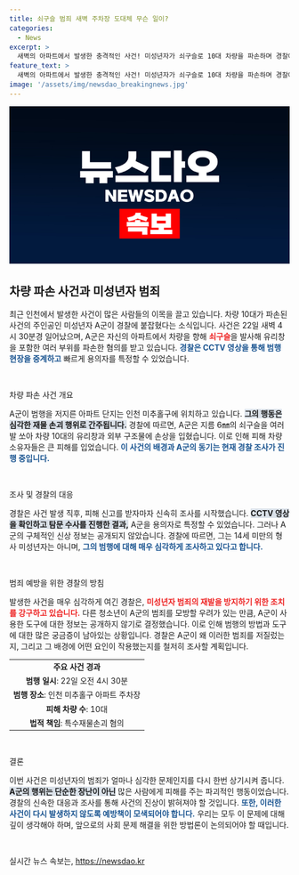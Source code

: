 ```yaml
---
title: 쇠구슬 범죄 새벽 주차장 도대체 무슨 일이?
categories:
  - News
excerpt: >
  새벽의 아파트에서 발생한 충격적인 사건! 미성년자가 쇠구슬로 10대 차량을 파손하며 경찰에 붙잡혔습니다. 사건의 전말과 청소년 범죄에 대한 우려가 커지고 있는 지금, 자세한 내용을 확인하세요!
feature_text: >
  새벽의 아파트에서 발생한 충격적인 사건! 미성년자가 쇠구슬로 10대 차량을 파손하며 경찰에 붙잡혔습니다. 사건의 전말과 청소년 범죄에 대한 우려가 커지고 있는 지금, 자세한 내용을 확인하세요!
image: '/assets/img/newsdao_breakingnews.jpg'
---
```


<p><img src="/assets/img/newsdao_breakingnews.jpg" alt="firstkoreanews 속보" /></p>

<h2 data-ke-size="size26">차량 파손 사건과 미성년자 범죄</h2>

<p data-ke-size="size16">최근 인천에서 발생한 사건이 많은 사람들의 이목을 끌고 있습니다. 차량 10대가 파손된 사건의 주인공인 미성년자 A군이 경찰에 붙잡혔다는 소식입니다. 사건은 22일 새벽 4시 30분경 일어났으며, A군은 자신의 아파트에서 차량을 향해 <b><span style="color: #ee2323;">쇠구슬</span></b>을 발사해 유리창을 포함한 여러 부위를 파손한 혐의를 받고 있습니다. <b><span style="color: #1a5490;">경찰은 CCTV 영상을 통해 범행 현장을 중계하고</span></b> 빠르게 용의자를 특정할 수 있었습니다.</p>

<p data-ke-size="size16">&nbsp;</p>

<p>차량 파손 사건 개요 </p>

<p data-ke-size="size16">A군이 범행을 저지른 아파트 단지는 인천 미추홀구에 위치하고 있습니다. <b><span style="background-color: #21538527;">그의 행동은 심각한 재물 손괴 행위로 간주됩니다.</span></b> 경찰에 따르면, A군은 지름 6㎜의 쇠구슬을 여러 발 쏘아 차량 10대의 유리창과 외부 구조물에 손상을 입혔습니다. 이로 인해 피해 차량 소유자들은 큰 피해를 입었습니다. <b><span style="color: #1a5490;">이 사건의 배경과 A군의 동기는 현재 경찰 조사가 진행 중입니다.</span></b></p>

<p data-ke-size="size16">&nbsp;</p>

<p>조사 및 경찰의 대응 </p>

<p data-ke-size="size16">경찰은 사건 발생 직후, 피해 신고를 받자마자 신속히 조사를 시작했습니다. <b><span style="background-color: #21538527;">CCTV 영상을 확인하고 탐문 수사를 진행한 결과,</span></b> A군을 용의자로 특정할 수 있었습니다. 그러나 A군의 구체적인 신상 정보는 공개되지 않았습니다. 경찰에 따르면, 그는 14세 미만의 형사 미성년자는 아니며, <b><span style="color: #1a5490;">그의 범행에 대해 매우 심각하게 조사하고 있다고 합니다.</span></b></p>

<p data-ke-size="size16">&nbsp;</p>

<p>범죄 예방을 위한 경찰의 방침 </p>

<p data-ke-size="size16">발생한 사건을 매우 심각하게 여긴 경찰은, <b><span style="color: #ee2323;">미성년자 범죄의 재발을 방지하기 위한 조치를 강구하고 있습니다.</span></b> 다른 청소년이 A군의 범죄를 모방할 우려가 있는 만큼, A군이 사용한 도구에 대한 정보는 공개하지 않기로 결정했습니다. 이로 인해 범행의 방법과 도구에 대한 많은 궁금증이 남아있는 상황입니다. 경찰은 A군이 왜 이러한 범죄를 저질렀는지, 그리고 그 배경에 어떤 요인이 작용했는지를 철저히 조사할 계획입니다.</p>

<table>
    <tr>
        <td style="text-align: center; height: 17px;"><b>주요 사건 경과</b></td>
    </tr>
    <tr>
        <td style="text-align: center; height: 17px;"><b>범행 일시</b>: 22일 오전 4시 30분</td>
    </tr>
    <tr>
        <td style="text-align: center; height: 17px;"><b>범행 장소</b>: 인천 미추홀구 아파트 주차장</td>
    </tr>
    <tr>
        <td style="text-align: center; height: 17px;"><b>피해 차량 수</b>: 10대</td>
    </tr>
    <tr>
        <td style="text-align: center; height: 17px;"><b>법적 책임</b>: 특수재물손괴 혐의</td>
    </tr>
</table>

<p data-ke-size="size16">&nbsp;</p>

<p>결론 </p>

<p data-ke-size="size16">이번 사건은 미성년자의 범죄가 얼마나 심각한 문제인지를 다시 한번 상기시켜 줍니다. <b><span style="background-color: #21538527;">A군의 행위는 단순한 장난이 아닌</span></b> 많은 사람에게 피해를 주는 파괴적인 행동이었습니다. 경찰의 신속한 대응과 조사를 통해 사건의 진상이 밝혀져야 할 것입니다. <b><span style="color: #1a5490;">또한, 이러한 사건이 다시 발생하지 않도록 예방책이 모색되어야 합니다.</span></b> 우리는 모두 이 문제에 대해 깊이 생각해야 하며, 앞으로의 사회 문제 해결을 위한 방법론이 논의되어야 할 때입니다.</p>

<p data-ke-size="size16">&nbsp;</p>
실시간 뉴스 속보는, <a href="https://newsdao.kr" rel="dofollow">https://newsdao.kr</a>


